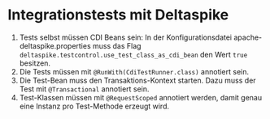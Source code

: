 Integrationstests mit Deltaspike
================================

1. Tests selbst müssen CDI Beans sein: In der Konfigurationsdatei apache-deltaspike.properties
muss das Flag `deltaspike.testcontrol.use_test_class_as_cdi_bean` den Wert `true` besitzen.
2. Die Tests müssen mit `@RunWith(CdiTestRunner.class)` annotiert sein.
3. Die Test-Bean muss den Transaktions-Kontext starten. Dazu muss der Test mit
`@Transactional` annotiert sein.
4. Test-Klassen müssen mit `@RequestScoped` annotiert werden, damit genau eine Instanz
pro Test-Methode erzeugt wird.